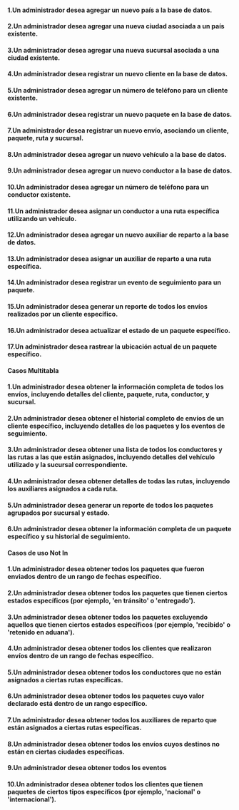 <h4>1.Un administrador desea agregar un nuevo país a la base de datos.</h4>

<h4>2.Un administrador desea agregar una nueva ciudad asociada a un país existente.</h4>

<h4>3.Un administrador desea agregar una nueva sucursal asociada a una ciudad
existente.</h4>

<h4>4.Un administrador desea registrar un nuevo cliente en la base de datos.</h4>

<h4>5.Un administrador desea agregar un número de teléfono para un cliente existente.</h4>

<h4>6.Un administrador desea registrar un nuevo paquete en la base de datos.</h4>

<h4>7.Un administrador desea registrar un nuevo envío, asociando un cliente, paquete,
ruta y sucursal.</h4>

<h4>8.Un administrador desea agregar un nuevo vehículo a la base de datos.</h4>

<h4>9.Un administrador desea agregar un nuevo conductor a la base de datos.</h4>

<h4>10.Un administrador desea agregar un número de teléfono para un conductor
existente.</h4>

<h4>11.Un administrador desea asignar un conductor a una ruta específica utilizando un
vehículo.</h4>

<h4>12.Un administrador desea agregar un nuevo auxiliar de reparto a la base de datos.</h4>

<h4>13.Un administrador desea asignar un auxiliar de reparto a una ruta específica.</h4>

<h4>14.Un administrador desea registrar un evento de seguimiento para un paquete.</h4>

<h4>15.Un administrador desea generar un reporte de todos los envíos realizados por un
cliente específico.</h4>

<h4>16.Un administrador desea actualizar el estado de un paquete específico.</h4>

<h4>17.Un administrador desea rastrear la ubicación actual de un paquete específico.</h4>

<h4>Casos Multitabla</h4>

<h4>1.Un administrador desea obtener la información completa de todos los envíos,
incluyendo detalles del cliente, paquete, ruta, conductor, y sucursal.</h4>

<h4>2.Un administrador desea obtener el historial completo de envíos de un cliente
específico, incluyendo detalles de los paquetes y los eventos de seguimiento.</h4>

<h4>3.Un administrador desea obtener una lista de todos los conductores y las rutas a las
que están asignados, incluyendo detalles del vehículo utilizado y la sucursal correspondiente.</h4>

<h4>4.Un administrador desea obtener detalles de todas las rutas, incluyendo los
auxiliares asignados a cada ruta.</h4>

<h4>5.Un administrador desea generar un reporte de todos los paquetes agrupados por
sucursal y estado.</h4>

<h4>6.Un administrador desea obtener la información completa de un paquete específico
y su historial de seguimiento.</h4>

<h4>Casos de uso  Not In</h4>

<h4>1.Un administrador desea obtener todos los paquetes que fueron enviados dentro de
un rango de fechas específico.</h4>

<h4>2.Un administrador desea obtener todos los paquetes que tienen ciertos estados
específicos (por ejemplo, 'en tránsito' o 'entregado').</h4>

<h4>3.Un administrador desea obtener todos los paquetes excluyendo aquellos que tienen
ciertos estados específicos (por ejemplo, 'recibido' o 'retenido en aduana').</h4>

<h4>4.Un administrador desea obtener todos los clientes que realizaron envíos dentro de
un rango de fechas específico.</h4>

<h4>5.Un administrador desea obtener todos los conductores que no están asignados a
ciertas rutas específicas.</h4>

<h4>6.Un administrador desea obtener todos los paquetes cuyo valor declarado está
dentro de un rango específico.</h4>

<h4>7.Un administrador desea obtener todos los auxiliares de reparto que están
asignados a ciertas rutas específicas.</h4>

<h4>8.Un administrador desea obtener todos los envíos cuyos destinos no están en ciertas
ciudades específicas.</h4>

<h4>9.Un administrador desea obtener todos los eventos</h4>

<h4>10.Un administrador desea obtener todos los clientes que tienen paquetes de ciertos
tipos específicos (por ejemplo, 'nacional' o 'internacional').</h4>